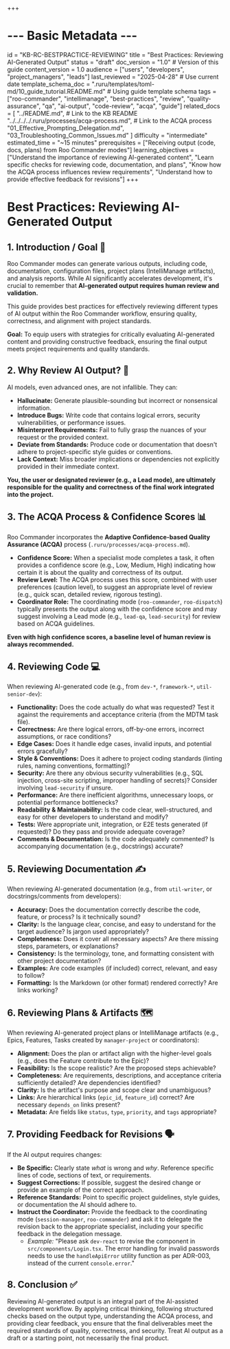 +++
# --- Basic Metadata ---
id = "KB-RC-BESTPRACTICE-REVIEWING"
title = "Best Practices: Reviewing AI-Generated Output"
status = "draft"
doc_version = "1.0" # Version of this guide
content_version = 1.0
audience = ["users", "developers", "project_managers", "leads"]
last_reviewed = "2025-04-28" # Use current date
template_schema_doc = ".ruru/templates/toml-md/10_guide_tutorial.README.md" # Using guide template schema
tags = ["roo-commander", "intellimanage", "best-practices", "review", "quality-assurance", "qa", "ai-output", "code-review", "acqa", "guide"]
related_docs = [
    "../README.md", # Link to the KB README
    "../../../../.ruru/processes/acqa-process.md", # Link to the ACQA process
    "01_Effective_Prompting_Delegation.md",
    "03_Troubleshooting_Common_Issues.md"
    ]
difficulty = "intermediate"
estimated_time = "~15 minutes"
prerequisites = ["Receiving output (code, docs, plans) from Roo Commander modes"]
learning_objectives = ["Understand the importance of reviewing AI-generated content", "Learn specific checks for reviewing code, documentation, and plans", "Know how the ACQA process influences review requirements", "Understand how to provide effective feedback for revisions"]
+++

# Best Practices: Reviewing AI-Generated Output

## 1. Introduction / Goal 🎯

Roo Commander modes can generate various outputs, including code, documentation, configuration files, project plans (IntelliManage artifacts), and analysis reports. While AI significantly accelerates development, it's crucial to remember that **AI-generated output requires human review and validation.**

This guide provides best practices for effectively reviewing different types of AI output within the Roo Commander workflow, ensuring quality, correctness, and alignment with project standards.

**Goal:** To equip users with strategies for critically evaluating AI-generated content and providing constructive feedback, ensuring the final output meets project requirements and quality standards.

## 2. Why Review AI Output? 🤔

AI models, even advanced ones, are not infallible. They can:

*   **Hallucinate:** Generate plausible-sounding but incorrect or nonsensical information.
*   **Introduce Bugs:** Write code that contains logical errors, security vulnerabilities, or performance issues.
*   **Misinterpret Requirements:** Fail to fully grasp the nuances of your request or the provided context.
*   **Deviate from Standards:** Produce code or documentation that doesn't adhere to project-specific style guides or conventions.
*   **Lack Context:** Miss broader implications or dependencies not explicitly provided in their immediate context.

**You, the user or designated reviewer (e.g., a Lead mode), are ultimately responsible for the quality and correctness of the final work integrated into the project.**

## 3. The ACQA Process & Confidence Scores 📊

Roo Commander incorporates the **Adaptive Confidence-based Quality Assurance (ACQA)** process (`.ruru/processes/acqa-process.md`).

*   **Confidence Score:** When a specialist mode completes a task, it often provides a confidence score (e.g., Low, Medium, High) indicating how certain it is about the quality and correctness of its output.
*   **Review Level:** The ACQA process uses this score, combined with user preferences (caution level), to suggest an appropriate level of review (e.g., quick scan, detailed review, rigorous testing).
*   **Coordinator Role:** The coordinating mode (`roo-commander`, `roo-dispatch`) typically presents the output along with the confidence score and may suggest involving a Lead mode (e.g., `lead-qa`, `lead-security`) for review based on ACQA guidelines.

**Even with high confidence scores, a baseline level of human review is always recommended.**

## 4. Reviewing Code 💻

When reviewing AI-generated code (e.g., from `dev-*`, `framework-*`, `util-senior-dev`):

*   **Functionality:** Does the code actually do what was requested? Test it against the requirements and acceptance criteria (from the MDTM task file).
*   **Correctness:** Are there logical errors, off-by-one errors, incorrect assumptions, or race conditions?
*   **Edge Cases:** Does it handle edge cases, invalid inputs, and potential errors gracefully?
*   **Style & Conventions:** Does it adhere to project coding standards (linting rules, naming conventions, formatting)?
*   **Security:** Are there any obvious security vulnerabilities (e.g., SQL injection, cross-site scripting, improper handling of secrets)? Consider involving `lead-security` if unsure.
*   **Performance:** Are there inefficient algorithms, unnecessary loops, or potential performance bottlenecks?
*   **Readability & Maintainability:** Is the code clear, well-structured, and easy for other developers to understand and modify?
*   **Tests:** Were appropriate unit, integration, or E2E tests generated (if requested)? Do they pass and provide adequate coverage?
*   **Comments & Documentation:** Is the code adequately commented? Is accompanying documentation (e.g., docstrings) accurate?

## 5. Reviewing Documentation ✍️

When reviewing AI-generated documentation (e.g., from `util-writer`, or docstrings/comments from developers):

*   **Accuracy:** Does the documentation correctly describe the code, feature, or process? Is it technically sound?
*   **Clarity:** Is the language clear, concise, and easy to understand for the target audience? Is jargon used appropriately?
*   **Completeness:** Does it cover all necessary aspects? Are there missing steps, parameters, or explanations?
*   **Consistency:** Is the terminology, tone, and formatting consistent with other project documentation?
*   **Examples:** Are code examples (if included) correct, relevant, and easy to follow?
*   **Formatting:** Is the Markdown (or other format) rendered correctly? Are links working?

## 6. Reviewing Plans & Artifacts 🗺️

When reviewing AI-generated project plans or IntelliManage artifacts (e.g., Epics, Features, Tasks created by `manager-project` or coordinators):

*   **Alignment:** Does the plan or artifact align with the higher-level goals (e.g., does the Feature contribute to the Epic)?
*   **Feasibility:** Is the scope realistic? Are the proposed steps achievable?
*   **Completeness:** Are requirements, descriptions, and acceptance criteria sufficiently detailed? Are dependencies identified?
*   **Clarity:** Is the artifact's purpose and scope clear and unambiguous?
*   **Links:** Are hierarchical links (`epic_id`, `feature_id`) correct? Are necessary `depends_on` links present?
*   **Metadata:** Are fields like `status`, `type`, `priority`, and `tags` appropriate?

## 7. Providing Feedback for Revisions 🗣️

If the AI output requires changes:

*   **Be Specific:** Clearly state *what* is wrong and *why*. Reference specific lines of code, sections of text, or requirements.
*   **Suggest Corrections:** If possible, suggest the desired change or provide an example of the correct approach.
*   **Reference Standards:** Point to specific project guidelines, style guides, or documentation the AI should adhere to.
*   **Instruct the Coordinator:** Provide the feedback to the coordinating mode (`session-manager`, `roo-commander`) and ask it to delegate the revision back to the appropriate specialist, including your specific feedback in the delegation message.
    *   *Example:* "Please ask `dev-react` to revise the component in `src/components/Login.tsx`. The error handling for invalid passwords needs to use the `handleApiError` utility function as per ADR-003, instead of the current `console.error`."

## 8. Conclusion ✅

Reviewing AI-generated output is an integral part of the AI-assisted development workflow. By applying critical thinking, following structured checks based on the output type, understanding the ACQA process, and providing clear feedback, you ensure that the final deliverables meet the required standards of quality, correctness, and security. Treat AI output as a draft or a starting point, not necessarily the final product.
